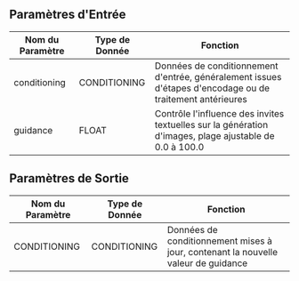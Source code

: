 
## Paramètres d'Entrée

| Nom du Paramètre | Type de Donnée | Fonction |
|------------------|----------------|----------|
| conditioning | CONDITIONING | Données de conditionnement d'entrée, généralement issues d'étapes d'encodage ou de traitement antérieures |
| guidance | FLOAT | Contrôle l'influence des invites textuelles sur la génération d'images, plage ajustable de 0.0 à 100.0 |

## Paramètres de Sortie

| Nom du Paramètre | Type de Donnée | Fonction |
|------------------|----------------|----------|
| CONDITIONING | CONDITIONING | Données de conditionnement mises à jour, contenant la nouvelle valeur de guidance |
